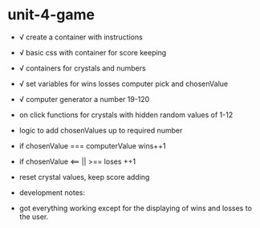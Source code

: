 # unit-4-game

* √ create a container with instructions 
* √ basic css with container for score keeping 
* √ containers for crystals and numbers
* √ set variables for wins losses computer pick and chosenValue
* √ computer generator a number 19-120
* on click functions for crystals with hidden random values of 1-12
* logic to add chosenValues up to required number
*  if chosenValue === computerValue wins++1
* if chosenValue <== || >== loses ++1
* reset crystal values, keep score adding

* development notes:
* got everything working except for the displaying of wins and losses to the user.
